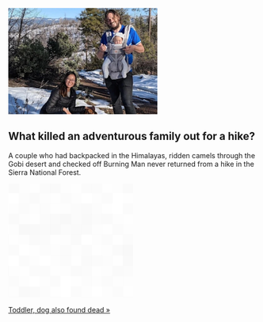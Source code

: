 
![What killed an adventurous family out for a hike?](./20210903235849.png)
## What killed an adventurous family out for a hike?

A couple who had backpacked in the Himalayas, ridden camels through the Gobi desert and checked off Burning Man never returned from a hike in the Sierra National Forest.

![pic](../square_bg.png)

[Toddler, dog also found dead »](https://www.yahoo.com/news/familys-death-sierra-national-forest-185220163.html)
